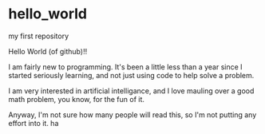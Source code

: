 # hello_world
my first repository


Hello World (of github)!!

I am fairly new to programming. It's been a little less than a year since I started seriously learning, and not just using code to help solve a problem.

I am very interested in artificial intelligance, and I love mauling over a good math problem, you know, for the fun of it.

Anyway, I'm not sure how many people will read this, so I'm not putting any effort into it. ha 
